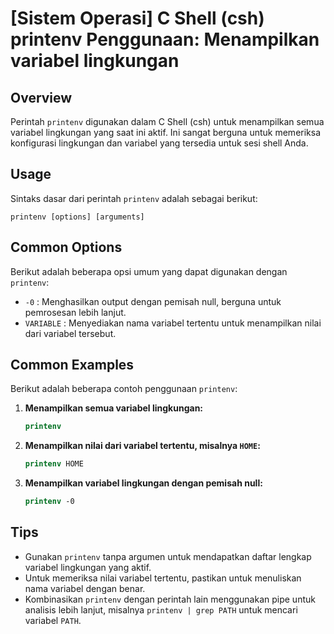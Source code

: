 # [Sistem Operasi] C Shell (csh) printenv Penggunaan: Menampilkan variabel lingkungan

## Overview
Perintah `printenv` digunakan dalam C Shell (csh) untuk menampilkan semua variabel lingkungan yang saat ini aktif. Ini sangat berguna untuk memeriksa konfigurasi lingkungan dan variabel yang tersedia untuk sesi shell Anda.

## Usage
Sintaks dasar dari perintah `printenv` adalah sebagai berikut:

```
printenv [options] [arguments]
```

## Common Options
Berikut adalah beberapa opsi umum yang dapat digunakan dengan `printenv`:

- `-0` : Menghasilkan output dengan pemisah null, berguna untuk pemrosesan lebih lanjut.
- `VARIABLE` : Menyediakan nama variabel tertentu untuk menampilkan nilai dari variabel tersebut.

## Common Examples
Berikut adalah beberapa contoh penggunaan `printenv`:

1. **Menampilkan semua variabel lingkungan:**
   ```csh
   printenv
   ```

2. **Menampilkan nilai dari variabel tertentu, misalnya `HOME`:**
   ```csh
   printenv HOME
   ```

3. **Menampilkan variabel lingkungan dengan pemisah null:**
   ```csh
   printenv -0
   ```

## Tips
- Gunakan `printenv` tanpa argumen untuk mendapatkan daftar lengkap variabel lingkungan yang aktif.
- Untuk memeriksa nilai variabel tertentu, pastikan untuk menuliskan nama variabel dengan benar.
- Kombinasikan `printenv` dengan perintah lain menggunakan pipe untuk analisis lebih lanjut, misalnya `printenv | grep PATH` untuk mencari variabel `PATH`.
